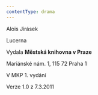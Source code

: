```yaml
---
contentType: drama
---
```


<section>

Alois Jirásek  

Lucerna

Vydala **Městská knihovna v Praze**

Mariánské nám. 1, 115 72 Praha 1

V MKP 1. vydání

Verze 1.0 z 7.3.2011

</section>
